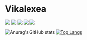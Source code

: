 <h1>Vikalexea</h1>

![](https://img.shields.io/badge/HTML-grey)
![](https://img.shields.io/badge/CSS-grey)
![](https://img.shields.io/badge/JS-grey)
![](https://img.shields.io/badge/PHP-grey)
![](https://img.shields.io/badge/Python-grey)

![Anurag's GitHub stats](https://github-readme-stats.vercel.app/api?username=vikalexea&show_icons=true&theme=radical)
[![Top Langs](https://github-readme-stats.vercel.app/api/top-langs/?username=vikalexea&show_icons=true&theme=radical&langs_count=8)](https://github.com/anuraghazra/github-readme-stats)
